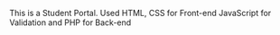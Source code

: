 This is a Student Portal. Used HTML, CSS for Front-end JavaScript for Validation and PHP for Back-end
